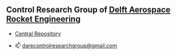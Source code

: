 ## Control Research Group of [Delft Aerospace Rocket Engineering](https://dare.tudelft.nl/)

- [Central Repository](https://github.com/DARE-Control-Research-Group)

- :mailbox: darecontrolresearchgroup@gmail.com
